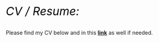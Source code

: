 <!--- <object data="https://drive.google.com/file/d/1x-r4d0o1Fnobrz_VEF1Ufuo9Ns1R7Se6/view" type="application/pdf" width="700px" height="700px">
    <embed src="https://drive.google.com/file/d/1x-r4d0o1Fnobrz_VEF1Ufuo9Ns1R7Se6/view">
        <p>This browser does not support PDFs. Please download the PDF to view it: <a href="https://drive.google.com/file/d/1unNbWn6bMWS0RrrDDz-BfqjWftKN4JMm/view?usp=sharing">Download PDF</a>.</p>
    </embed>
</object>

<embed src="https://drive.google.com/file/d/17D313v9DqCLS0DZrB6lDNCNHgt3Lw_Jq/view?usp=sharing" width="500" height="375" 
 type="application/pdf">
-->

<p style="font-size:30px; color:#000000;"><i>CV / Resume:</i></p>

Please find my CV below and in this <a href="https://drive.google.com/file/d/1xZk07hSpYt8YfHeYab8lXzpSuV0PxOwj/view?usp=sharing" title="Research Portfolio"><b>link</b></a> as well if needed.<br/><br/>


 <object data="../assets/docs/CV_Shantanu Kallakuri.pdf" width="550" height="600" type='application/pdf'></object>
<br/>